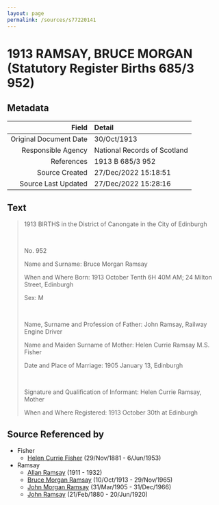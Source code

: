 ```yaml
---
layout: page
permalink: /sources/s77220141
---
```


# 1913 RAMSAY, BRUCE MORGAN (Statutory Register Births 685/3 952)

## Metadata

Field | Detail
---:|:---
Original Document Date | 30/Oct/1913
Responsible Agency | National Records of Scotland
References | 1913 B 685/3 952
Source Created | 27/Dec/2022 15:18:51
Source Last Updated | 27/Dec/2022 15:28:16

## Text

> 1913 BIRTHS in the District of Canongate in the City of Edinburgh
>
> <br/>
>
> No. 952
>
> Name and Surname: Bruce Morgan Ramsay
>
> When and Where Born: 1913 October Tenth 6H 40M AM; 24 Milton Street, Edinburgh
>
> Sex: M
>
> <br/>
>
> Name, Surname and Profession of Father: John Ramsay, Railway Engine Driver
>
> Name and Maiden Surname of Mother: Helen Currie Ramsay M.S. Fisher
>
> Date and Place of Marriage: 1905 January 13, Edinburgh
>
> <br/>
>
> Signature and Qualification of Informant: Helen Currie Ramsay, Mother
>
> When and Where Registered: 1913 October 30th at Edinburgh
>

## Source Referenced by

* Fisher
  * [Helen Currie Fisher](../people/@18426904@-helen-currie-fisher-b1881-11-29-d1953-6-6.md) (29/Nov/1881 - 6/Jun/1953)
* Ramsay
  * [Allan Ramsay](../people/@62219744@-allan-ramsay-b1911-d1932.md) (1911 - 1932)
  * [Bruce Morgan Ramsay](../people/@49046148@-bruce-morgan-ramsay-b1913-10-10-d1965-11-29.md) (10/Oct/1913 - 29/Nov/1965)
  * [John Morgan Ramsay](../people/@55070438@-john-morgan-ramsay-b1905-3-31-d1966-12-31.md) (31/Mar/1905 - 31/Dec/1966)
  * [John Ramsay](../people/@64225415@-john-ramsay-b1880-2-21-d1920-6-20.md) (21/Feb/1880 - 20/Jun/1920)
